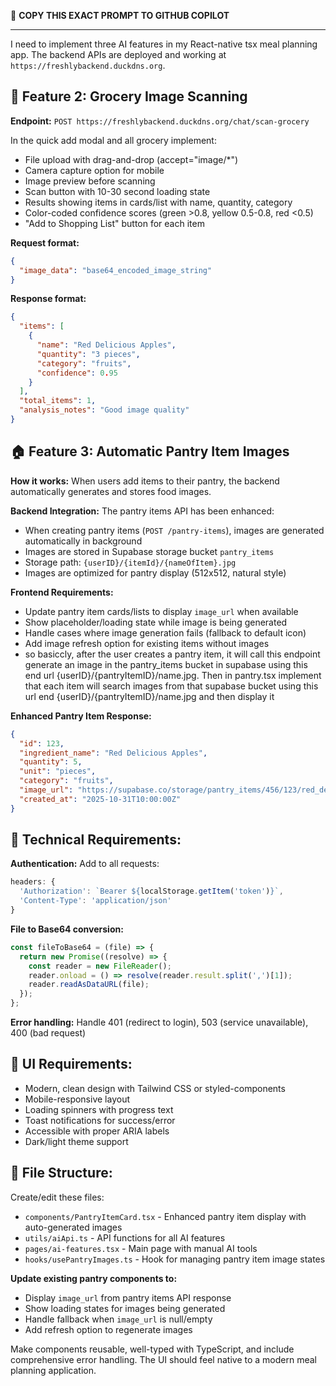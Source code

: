 🎯 **COPY THIS EXACT PROMPT TO GITHUB COPILOT**

---

I need to implement three AI features in my React-native tsx meal planning app. The backend APIs are deployed and working at `https://freshlybackend.duckdns.org`.

## 🛒 Feature 2: Grocery Image Scanning  

**Endpoint:** `POST https://freshlybackend.duckdns.org/chat/scan-grocery`

In the quick add modal and all grocery implement:
- File upload with drag-and-drop (accept="image/*")
- Camera capture option for mobile
- Image preview before scanning
- Scan button with 10-30 second loading state
- Results showing items in cards/list with name, quantity, category
- Color-coded confidence scores (green >0.8, yellow 0.5-0.8, red <0.5)
- "Add to Shopping List" button for each item

**Request format:**
```json
{
  "image_data": "base64_encoded_image_string"
}
```

**Response format:**
```json
{
  "items": [
    {
      "name": "Red Delicious Apples",
      "quantity": "3 pieces", 
      "category": "fruits",
      "confidence": 0.95
    }
  ],
  "total_items": 1,
  "analysis_notes": "Good image quality"
}
```

## 🏠 Feature 3: Automatic Pantry Item Images

**How it works:** When users add items to their pantry, the backend automatically generates and stores food images.

**Backend Integration:** The pantry items API has been enhanced:
- When creating pantry items (`POST /pantry-items`), images are generated automatically in background
- Images are stored in Supabase storage bucket `pantry_items`
- Storage path: `{userID}/{itemId}/{nameOfItem}.jpg`
- Images are optimized for pantry display (512x512, natural style)

**Frontend Requirements:**
- Update pantry item cards/lists to display `image_url` when available
- Show placeholder/loading state while image is being generated
- Handle cases where image generation fails (fallback to default icon)
- Add image refresh option for existing items without images
- so basiccly, after the user creates a pantry item, it will call this endpoint generate an image in the pantry_items bucket in supabase using this end url {userID}/{pantryItemID}/name.jpg. Then in pantry.tsx implement that each item will search images from that supabase bucket using this url end {userID}/{pantryItemID}/name.jpg and then display it 


**Enhanced Pantry Item Response:**
```json
{
  "id": 123,
  "ingredient_name": "Red Delicious Apples",
  "quantity": 5,
  "unit": "pieces",
  "category": "fruits",
  "image_url": "https://supabase.co/storage/pantry_items/456/123/red_delicious_apples.jpg",
  "created_at": "2025-10-31T10:00:00Z"
}
```

## 🔧 Technical Requirements:

**Authentication:** Add to all requests:
```javascript
headers: {
  'Authorization': `Bearer ${localStorage.getItem('token')}`,
  'Content-Type': 'application/json'
}
```

**File to Base64 conversion:**
```javascript
const fileToBase64 = (file) => {
  return new Promise((resolve) => {
    const reader = new FileReader();
    reader.onload = () => resolve(reader.result.split(',')[1]);
    reader.readAsDataURL(file);
  });
};
```

**Error handling:** Handle 401 (redirect to login), 503 (service unavailable), 400 (bad request)

## 📱 UI Requirements:
- Modern, clean design with Tailwind CSS or styled-components
- Mobile-responsive layout
- Loading spinners with progress text
- Toast notifications for success/error
- Accessible with proper ARIA labels
- Dark/light theme support

## 📁 File Structure:
Create/edit these files:
- `components/PantryItemCard.tsx` - Enhanced pantry item display with auto-generated images
- `utils/aiApi.ts` - API functions for all AI features
- `pages/ai-features.tsx` - Main page with manual AI tools
- `hooks/usePantryImages.ts` - Hook for managing pantry item image states

**Update existing pantry components to:**
- Display `image_url` from pantry items API response
- Show loading states for images being generated
- Handle fallback when `image_url` is null/empty
- Add refresh option to regenerate images

Make components reusable, well-typed with TypeScript, and include comprehensive error handling. The UI should feel native to a modern meal planning application.
